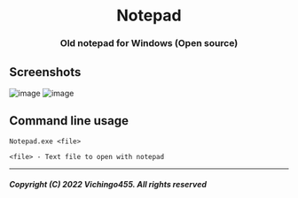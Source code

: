 <h1 align="center">
  <br>
  Notepad
  <br>
</h1>

<h3 align="center">Old notepad for Windows (Open source)</h3>
  
</p>
  
## Screenshots
![image](https://user-images.githubusercontent.com/59311016/157070091-b5b419ed-8d11-4c8d-babe-9cfa5c2cc01a.png)
![image](https://user-images.githubusercontent.com/59311016/157700391-3d78c1c4-8167-4f4d-868e-f503ac11ed48.png)

## Command line usage
`Notepad.exe <file>`

`<file> - Text file to open with notepad`

---
##### Copyright (C) 2022 Vichingo455. All rights reserved
